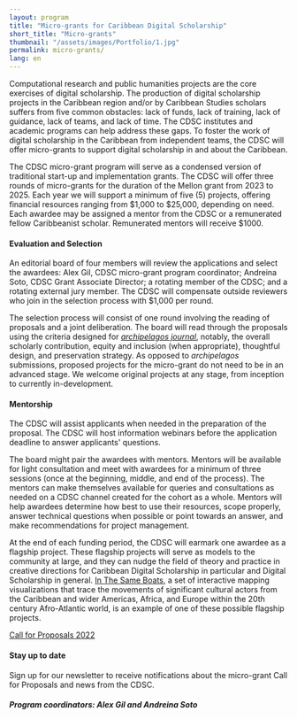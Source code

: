 ```yaml
---
layout: program
title: "Micro-grants for Caribbean Digital Scholarship"
short_title: "Micro-grants"
thumbnail: "/assets/images/Portfolio/1.jpg"
permalink: micro-grants/
lang: en
---
```


<div class="portfolio-details">
    <p>Computational research and public humanities projects are the core exercises of digital scholarship. The production of digital scholarship projects in the Caribbean region and/or by Caribbean Studies scholars suffers from five common obstacles: lack of funds, lack of training, lack of guidance, lack of teams, and lack of time. The CDSC institutes and academic programs can help address these gaps. To foster the work of digital scholarship in the Caribbean from independent teams, the CDSC will offer micro-grants to support digital scholarship in and about the Caribbean.</p>
    <p>The CDSC micro-grant program will serve as a condensed version of traditional start-up and implementation grants. The CDSC will offer three rounds of micro-grants for the duration of the Mellon grant from 2023 to 2025. Each year we will support a minimum of five (5) projects, offering financial resources ranging from $1,000 to $25,000, depending on need. Each awardee may be assigned a mentor from the CDSC or a remunerated fellow Caribbeanist scholar. Remunerated mentors will receive $1000.</p> 
    <h4>Evaluation and Selection</h4>
    <p>An editorial board of four members will review the applications and select the awardees: Alex Gil, CDSC micro-grant program coordinator; Andreina Soto, CDSC Grant Associate Director; a rotating member of the CDSC; and a rotating external jury member. The CDSC will compensate outside reviewers who join in the selection process with $1,000 per round.</p>
    <p>The selection process will consist of one round involving the reading of proposals and a joint deliberation. The board will read through the proposals using the criteria designed for <a href="https://archipelagosjournal.org/reviewers.html" target="_blank"><em>archipelagos journal</em></a>, notably, the overall scholarly contribution, equity and inclusion (when appropriate), thoughtful design, and preservation strategy. As opposed to <em>archipelagos</em> submissions, proposed projects for the micro-grant do not need to be in an advanced stage. We welcome original projects at any stage, from inception to currently in-development.</p>
    <h4>Mentorship</h4>
    <p>The CDSC will assist applicants when needed in the preparation of the proposal. The CDSC will host information webinars before the application deadline to answer applicants' questions.</p>
    <p>The board might pair the awardees with mentors. Mentors will be available for light consultation and meet with awardees for a minimum of three sessions (once at the beginning, middle, and end of the process). The mentors can make themselves available for queries and consultations as needed on a CDSC channel created for the cohort as a whole. Mentors will help awardees determine how best to use their resources, scope properly, answer technical questions when possible or point towards an answer, and make recommendations for project management.</p>
    <p>At the end of each funding period, the CDSC will earmark one awardee as a flagship project. These flagship projects will serve as models to the community at large, and they can nudge the field of theory and practice in creative directions for Caribbean Digital Scholarship in particular and Digital Scholarship in general. <a href="https://sameboats.org/" target="_blank">In The Same Boats</a>, a set of interactive mapping visualizations that trace the movements of significant cultural actors from the Caribbean and wider Americas, Africa, and Europe within the 20th century Afro-Atlantic world, is an example of one of these possible flagship projects.</p>
    <div class="project-demo-btn">
        <a class="btn project-btn" href="{{site.baseurl}}/micro-grants/cfp2022/">Call for Proposals 2022</a>
    </div>
    <h4>Stay up to date</h4>
    <p>Sign up for our newsletter to receive notifications about the micro-grant Call for Proposals and news from the CDSC.</p>
    <h5>Program coordinators: Alex Gil and Andreina Soto</h5>
</div>

